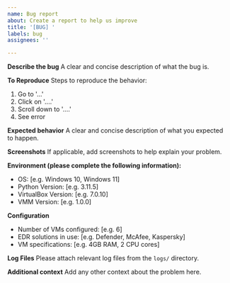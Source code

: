 ```yaml
---
name: Bug report
about: Create a report to help us improve
title: '[BUG] '
labels: bug
assignees: ''

---
```


**Describe the bug**
A clear and concise description of what the bug is.

**To Reproduce**
Steps to reproduce the behavior:
1. Go to '...'
2. Click on '....'
3. Scroll down to '....'
4. See error

**Expected behavior**
A clear and concise description of what you expected to happen.

**Screenshots**
If applicable, add screenshots to help explain your problem.

**Environment (please complete the following information):**
 - OS: [e.g. Windows 10, Windows 11]
 - Python Version: [e.g. 3.11.5]
 - VirtualBox Version: [e.g. 7.0.10]
 - VMM Version: [e.g. 1.0.0]

**Configuration**
- Number of VMs configured: [e.g. 6]
- EDR solutions in use: [e.g. Defender, McAfee, Kaspersky]
- VM specifications: [e.g. 4GB RAM, 2 CPU cores]

**Log Files**
Please attach relevant log files from the `logs/` directory.

**Additional context**
Add any other context about the problem here.
